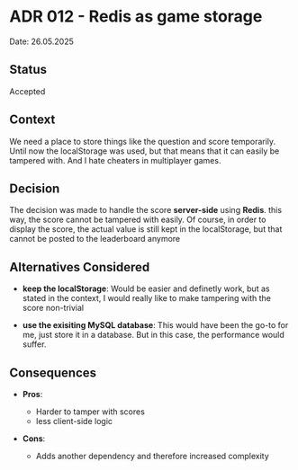 # ADR 012 - Redis as game storage

Date: 26.05.2025

## Status

Accepted

## Context

We need a place to store things like the question and score temporarily. Until now the localStorage was used, but that
means that it can easily be tampered with. And I hate cheaters in multiplayer games.

## Decision

The decision was made to handle the score **server-side** using **Redis**. this way, the score cannot be tampered with
easily. Of course, in order to display the score, the actual value is still kept in the localStorage, but that cannot be
posted to the leaderboard anymore

## Alternatives Considered

- **keep the localStorage**: Would be easier and definetly work, but as stated in the context, I would really like to make
  tampering with the score non-trivial

- **use the exisiting MySQL database**: This would have been the go-to for me, just store it in a database. But in this case,
  the performance would suffer. 

## Consequences

- **Pros**:
  - Harder to tamper with scores
  - less client-side logic

- **Cons**:
  - Adds another dependency and therefore increased complexity

